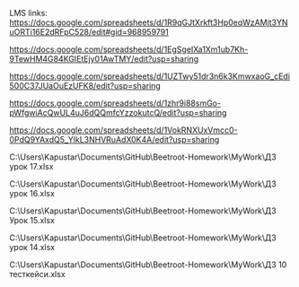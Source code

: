 LMS links:
https://docs.google.com/spreadsheets/d/1R9qGJtXrkft3Hp0eqWzAMjt3YNuORTi16E2dRFpC528/edit#gid=968959791


https://docs.google.com/spreadsheets/d/1EgSgeIXa1Xm1ub7Kh-9TewHM4G84KGIEtEjy01AwTMY/edit?usp=sharing

https://docs.google.com/spreadsheets/d/1UZTwy51dr3n6k3KmwxaoG_cEdi500C37JUaOuEzUFK8/edit?usp=sharing

https://docs.google.com/spreadsheets/d/1zhr9i88smGo-pWfgwiAcQwUL4uJ6dQQmfcYzzokutcQ/edit?usp=sharing


https://docs.google.com/spreadsheets/d/1VokRNXUxVmcc0-0PdQ9YAxdQ5_YlkL3NHVRuAdX0K4A/edit?usp=sharing



C:\Users\Kapustar\Documents\GitHub\Beetroot-Homework\MyWork\ДЗ урок 17.xlsx

C:\Users\Kapustar\Documents\GitHub\Beetroot-Homework\MyWork\ДЗ урок 16.xlsx

C:\Users\Kapustar\Documents\GitHub\Beetroot-Homework\MyWork\ДЗ Урок 15.xlsx

C:\Users\Kapustar\Documents\GitHub\Beetroot-Homework\MyWork\ДЗ урок 14.xlsx

C:\Users\Kapustar\Documents\GitHub\Beetroot-Homework\MyWork\ДЗ 10 тесткейси.xlsx